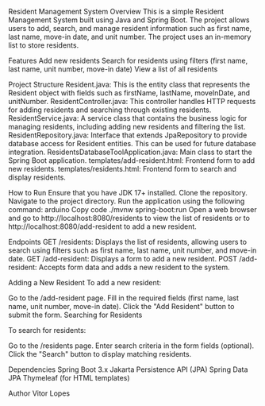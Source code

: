 Resident Management System
Overview
This is a simple Resident Management System built using Java and Spring Boot. The project allows users to add, search, and manage resident information such as first name, last name, move-in date, and unit number. The project uses an in-memory list to store residents.

Features
Add new residents
Search for residents using filters (first name, last name, unit number, move-in date)
View a list of all residents

Project Structure
Resident.java: This is the entity class that represents the Resident object with fields such as firstName, lastName, moveInDate, and unitNumber.
ResidentController.java: This controller handles HTTP requests for adding residents and searching through existing residents.
ResidentService.java: A service class that contains the business logic for managing residents, including adding new residents and filtering the list.
ResidentRepository.java: Interface that extends JpaRepository to provide database access for Resident entities. This can be used for future database integration.
ResidentsDatabaseToolApplication.java: Main class to start the Spring Boot application.
templates/add-resident.html: Frontend form to add new residents.
templates/residents.html: Frontend form to search and display residents.

How to Run
Ensure that you have JDK 17+ installed.
Clone the repository.
Navigate to the project directory.
Run the application using the following command:
arduino
Copy code
./mvnw spring-boot:run
Open a web browser and go to http://localhost:8080/residents to view the list of residents or to http://localhost:8080/add-resident to add a new resident.

Endpoints
GET /residents: Displays the list of residents, allowing users to search using filters such as first name, last name, unit number, and move-in date.
GET /add-resident: Displays a form to add a new resident.
POST /add-resident: Accepts form data and adds a new resident to the system.

Adding a New Resident
To add a new resident:

Go to the /add-resident page.
Fill in the required fields (first name, last name, unit number, move-in date).
Click the "Add Resident" button to submit the form.
Searching for Residents

To search for residents:

Go to the /residents page.
Enter search criteria in the form fields (optional).
Click the "Search" button to display matching residents.

Dependencies
Spring Boot 3.x
Jakarta Persistence API (JPA)
Spring Data JPA
Thymeleaf (for HTML templates)

Author
Vitor Lopes
